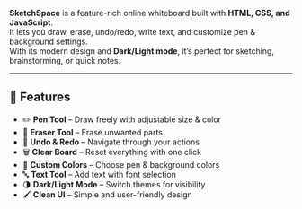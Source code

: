 **SketchSpace** is a feature-rich online whiteboard built with **HTML, CSS, and JavaScript**.  
It lets you draw, erase, undo/redo, write text, and customize pen & background settings.  
With its modern design and **Dark/Light mode**, it’s perfect for sketching, brainstorming, or quick notes.  

---

## 🚀 Features  

- ✏️ **Pen Tool** – Draw freely with adjustable size & color  
- 🧽 **Eraser Tool** – Erase unwanted parts  
- 🔄 **Undo & Redo** – Navigate through your actions  
- 🗑️ **Clear Board** – Reset everything with one click  
- 🎨 **Custom Colors** – Choose pen & background colors  
- 🔤 **Text Tool** – Add text with font selection  
- 🌗 **Dark/Light Mode** – Switch themes for visibility  
- 🖌️ **Clean UI** – Simple and user-friendly design  
